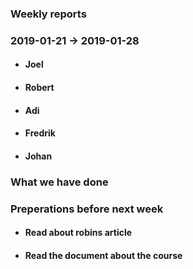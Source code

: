 ### Weekly reports
### 2019-01-21 -> 2019-01-28

* #### Joel

* #### Robert

* #### Adi

* #### Fredrik

* #### Johan

### What we have done

### Preperations before next week
* #### Read about robins article
* #### Read the document about the course
